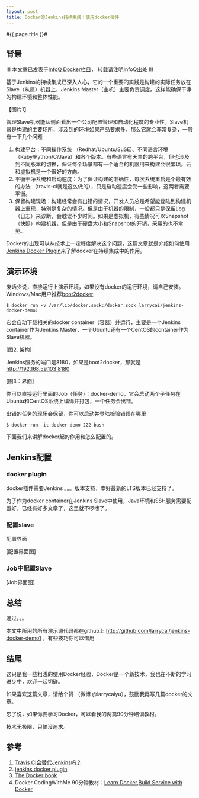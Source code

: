 ```yaml
---
layout: post
title: Docker的Jenkins持续集成：使用docker插件
---
```

#{{ page.title }}#
## 背景 ##

!!! 本文章已发表于[InfoQ Docker栏目]()， 转载请注明InfoQ出处 !!!


基于Jenkins的持续集成已深入人心，它的一个重要的实践是构建的实际任务放在Slave（从属）机器上，Jenkins Master（主机）主要负责调度。这样能确保干净的构建环境和整体性能。

【图片1】

管理Slave机器能从侧面看出一个公司配置管理和自动化程度的专业性。Slave机器是构建的主要场所，涉及到的环境如果产品要求多，那么它就会非常复杂，一般有一下几个问题

1. 构建平台：不同操作系统 （Redhat/Ubuntu/SuSE)、不同语言环境（Ruby/Python/C/Java）和各个版本。有些语言有天生的跨平台，但也涉及到不同版本的切换，保证每个场景都有一个适合的机器用来构建会很繁琐。云和虚拟机是一个很好的方向。
2. 平衡干净系统和启动速度：为了保证构建的准确性，每次系统重启是个最有效的办法 （travis-ci就是这么做的），只是启动速度会受一些影响，这两者需要平衡。
3. 保留构建现场：构建经常会有出错的情况，开发人员总是希望能登陆到构建机器上重现，特别是复杂的情况。但是由于机器的限制，一般都只是保留Log（日志）来诊断，会耽误不少时间。如果是虚拟机，有些情况可以Snapshot（快照）构建机器，但是由于硬盘大小和Snapshot的开销，采用的也不常见。

Docker的出现可以从技术上一定程度解决这个问题，这篇文章就是介绍如何使用[Jenkins Docker Plugin]()来了解docker在持续集成中的作用。

## 演示环境 ##

废话少说，直接运行上演示环境，如果没有docker的运行环境，请自己安装。Windows/Mac用户推荐[boot2docker](http://boot2docker.com)

    $ docker run -v /var/lib/docker.sock:/docker.sock larrycai/jenkins-docker-demo1

它会自动下载相关的docker container（容器）并运行，主要是一个Jenkins container作为Jenkins Master、一个Ubuntu还有一个CentOS的container作为Slave机器。

[图2. 架构]

Jenkins服务的端口是8180，如果是boot2docker，那就是 http://192.168.59.103:8180

[图3：界面]

你可以直接运行里面的Job（任务）：docker-demo，它会启动两个子任务在Ubuntu和CentOS系统上编译并打包，一个任务会出错。

出错的任务的现场会保留，你可以启动并登陆检验错误在哪里

    $ docker run -it docker-demo-222 bash

下面我们来讲解docker起的作用和怎么配置的。

## Jenkins配置 ##

### docker plugin ###

docker插件需要Jenkins 。。。版本支持，幸好最新的LTS版本已经支持了。

为了作为docker container在Jenkins Slave中使用，Java环境和SSH服务需要配置好，已经有好多文章了，这里就不啰嗦了。

### 配置slave ###

配置界面

[配置界面图]

### Job中配置Slave ###

[Job界面图]

## 总结 ##

通过。。。

本文中所用的所有演示源代码都在github上 http://github.com/larrycai/jenkins-docker-demo1 。有些技巧你可以借用 

## 结尾 ##

这只是我一些粗浅的使用Docker经验，Docker是一个新技术，我也在不断的学习进步中，欢迎一起切磋。

如果喜欢这篇文章，请给个赞 （微博 @larrycaiyu），鼓励我再写几篇docker的文章。

忘了说，如果你要学习Docker，可以看我的两篇90分钟培训教材。

技术无极限，只怕没追求。

## 参考 ##
1. [Travis CI会替代Jenkins吗？](http://larrycaiyu.com/2012/03/06/travis-ci-is-evolution.html)
2. [jenkins docker plugin](https://wiki.jenkins-ci.org/display/JENKINS/Docker+Plugin)
3. [The Docker book](http://www.dockerbook.com/) 
4. Docker CodingWithMe 90分钟教材：[Learn Docker](http://www.slideshare.net/larrycai/learn-docker-in-90-minutes),[Build Service with Docker](http://www.slideshare.net/larrycai/build-service-withdockerin90mins)
    
 
 